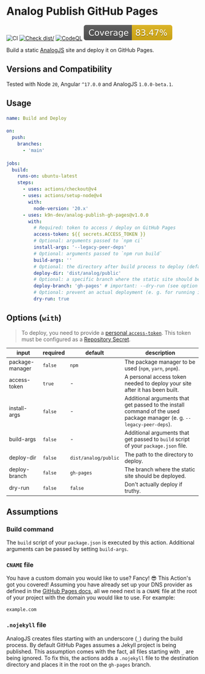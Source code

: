 # Analog Publish GitHub Pages

![CI](https://github.com/k9n-dev/analog-publish-gh-pages/actions/workflows/ci.yml/badge.svg)
[![Check dist/](https://github.com/k9n-dev/analog-publish-gh-pages/actions/workflows/check-dist.yml/badge.svg)](https://github.com/k9n-dev/analog-publish-gh-pages/actions/workflows/check-dist.yml)
[![CodeQL](https://github.com/k9n-dev/analog-publish-gh-pages/actions/workflows/codeql-analysis.yml/badge.svg)](https://github.com/k9n-dev/analog-publish-gh-pages/actions/workflows/codeql-analysis.yml)
[![Coverage](./badges/coverage.svg)](./badges/coverage.svg)

Build a static [AnalogJS](https://analogjs.org/) site and deploy it on GitHub
Pages.

## Versions and Compatibility

Tested with Node `20`, Angular `^17.0.0` and AnalogJS `1.0.0-beta.1`.

## Usage

```yaml
name: Build and Deploy

on:
  push:
    branches:
      - 'main'

jobs:
  build:
    runs-on: ubuntu-latest
    steps:
      - uses: actions/checkout@v4
      - uses: actions/setup-node@v4
        with:
          node-version: '20.x'
      - uses: k9n-dev/analog-publish-gh-pages@v1.0.0
        with:
          # Required: token to access / deploy on GitHub Pages
          access-token: ${{ secrets.ACCESS_TOKEN }}
          # Optional: arguments passed to `npm ci`
          install-args: '--legacy-peer-deps'
          # Optional: arguments passed to `npm run build`
          build-args: ''
          # Optional: the directory after build process to deploy (defaults to `dist/analog/public`)
          deploy-dir: 'dist/analog/public'
          # Optional: a specific branch where the static site should be deployed (defaults to `gh-pages`)
          deploy-branch: 'gh-pages' # important: --dry-run (see option below) won't actually deploy the site!
          # Optional: prevent an actual deployment (e. g. for running in branch pipelines)
          dry-run: true
```

## Options (`with`)

> To deploy, you need to provide a [personal
> `access-token`][github-access-token]. This token must be configured as a
> [Repository Secret][github-repo-secret].

<!-- START: table generated from actions.yml -->

| input           | required | default              | description                                                                                                           |
| --------------- | -------- | -------------------- | --------------------------------------------------------------------------------------------------------------------- |
| package-manager | `false`  | `npm`                | The package manager to be used (`npm`, `yarn`, `pnpm`).                                                               |
| access-token    | `true`   | -                    | A personal access token needed to deploy your site after it has been built.                                           |
| install-args    | `false`  | -                    | Additional arguments that get passed to the install command of the used package manager (e. g. `--legacy-peer-deps`). |
| build-args      | `false`  | -                    | Additional arguments that get passed to `build` script of your `package.json` file.                                   |
| deploy-dir      | `false`  | `dist/analog/public` | The path to the directory to deploy.                                                                                  |
| deploy-branch   | `false`  | `gh-pages`           | The branch where the static site should be deployed.                                                                  |
| dry-run         | `false`  | `false`              | Don't actually deploy if truthy.                                                                                      |

<!-- END: table generated from actions.yml -->

## Assumptions

### Build command

The `build` script of your `package.json` is executed by this action. Additional
arguments can be passed by setting `build-args`.

### `CNAME` file

You have a custom domain you would like to use? Fancy! 😎 This Action's got you
covered! Assuming you have already set up your DNS provider as defined in the
[GitHub Pages docs][github-pages-domain-docs], all we need next is a `CNAME`
file at the root of your project with the domain you would like to use. For
example:

```CNAME
example.com
```

### `.nojekyll` file

AnalogJS creates files starting with an underscore (`_`) during the build
process. By default GitHub Pages assumes a Jekyll project is being published.
This assumption comes with the fact, all files starting with `_` are being
ignored. To fix this, the actions adds a `.nojekyll` file to the destination
directory and places it in the root on the `gh-pages` branch.

[github-access-token]:
  https://help.github.com/articles/creating-a-personal-access-token-for-the-command-line
[github-pages-domain-docs]:
  https://help.github.com/en/articles/using-a-custom-domain-with-github-pages
[github-repo-secret]:
  https://help.github.com/en/actions/automating-your-workflow-with-github-actions/creating-and-using-encrypted-secrets#creating-encrypted-secrets
